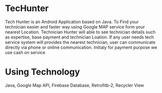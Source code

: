 # TecHunter
Tech Hunter is an Android Application based on Java.
To Find your technician easier and faster way using Google MAP service form your nearest Location.
Technician Hunter will able to see technician details such as expertise, base payment and technician Loation.
If any user needs tech service system will provides the nearest technician, user can communicate directly via phone or online communication.
Initialy for payment purpose we use cash on service

# Using Technology
Java,
Google Map API,
Firebase Database,
Retrofitb-2,
Recycler View
